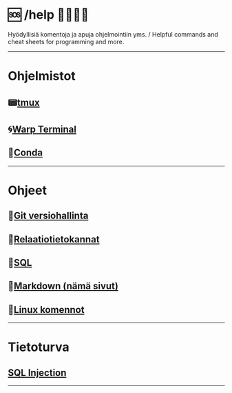 # 🆘 /help 🔧🔧🔧💾
Hyödyllisiä komentoja ja apuja ohjelmointiin yms. / Helpful commands and cheat sheets for programming and more.
***
# Ohjelmistot
## 📟[tmux](https://github.com/jamps3/help/blob/main/tmux.md)
## 🌀[Warp Terminal](https://app.warp.dev/referral/9LDPXV)
## 🚀[Conda](https://github.com/jamps3/help/blob/main/conda.md)
***
# Ohjeet
## 📜[Git versiohallinta](https://github.com/jamps3/help/blob/main/git.md)
## 📜[Relaatiotietokannat](https://github.com/jamps3/help/blob/main/relaatiotietokannat.md)
## 📜[SQL](https://github.com/jamps3/help/blob/main/sql.md)
## 📜[Markdown (nämä sivut)](https://github.com/jamps3/help/blob/main/markdown.md)
## 📜[Linux komennot](https://github.com/jamps3/help/blob/main/linux.md)
***
# Tietoturva
## [SQL Injection](https://github.com/jamps3/help/blob/main/sql_injektio.md)
***
